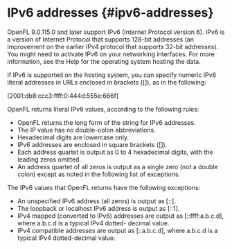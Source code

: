 # IPv6 addresses {#ipv6-addresses}

OpenFL 9.0.115.0 and later support IPv6 (Internet Protocol version 6). IPv6 is a version of Internet Protocol that supports 128-bit addresses (an improvement on the earlier IPv4 protocol that supports 32-bit addresses). You might need to activate IPv6 on your networking interfaces. For more information, see the Help for the operating system hosting the data.

If IPv6 is supported on the hosting system, you can specify numeric IPv6 literal addresses in URLs enclosed in brackets ([]), as in the following:

[2001:db8:ccc3:ffff:0:444d:555e:666f]

OpenFL returns literal IPv6 values, according to the following rules:

*   OpenFL returns the long form of the string for IPv6 addresses.
*   The IP value has no double-colon abbreviations.
*   Hexadecimal digits are lowercase only.
*   IPv6 addresses are enclosed in square brackets ([]).
*   Each address quartet is output as 0 to 4 hexadecimal digits, with the leading zeros omitted.
*   An address quartet of all zeros is output as a single zero (not a double colon) except as noted in the following list of exceptions.

The IPv6 values that OpenFL returns have the following exceptions:

*   An unspecified IPv6 address (all zeros) is output as [::].
*   The loopback or localhost IPv6 address is output as [::1].
*   IPv4 mapped (converted to IPv6) addresses are output as [::ffff:a.b.c.d], where a.b.c.d is a typical IPv4 dotted- decimal value.
*   IPv4 compatible addresses are output as [::a.b.c.d], where a.b.c.d is a typical IPv4 dotted-decimal value.